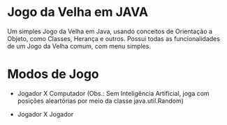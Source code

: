 # Jogo da Velha em JAVA

Um simples Jogo da Velha em Java, usando conceitos de Orientação a Objeto, como Classes, Herança e outros.
Possui todas as funcionalidades de um Jogo da Velha comum, com menu simples.

# Modos de Jogo
 - Jogador X Computador (Obs.: Sem Inteligência Artificial, joga com posições aleartórias por meio da classe java.util.Random)

 - Jogador X Jogador


